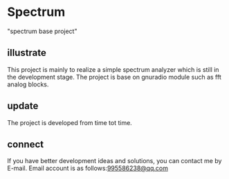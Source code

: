 # Spectrum
"spectrum base project"

## illustrate
This project is mainly to realize a simple spectrum analyzer which is still in the development stage. The project is 
base on gnuradio module such as fft analog blocks. 


## update
The project is developed from time tot time.

## connect
If you have better development ideas and solutions, you can contact me by E-mail.
Email account is as follows:995586238@qq.com